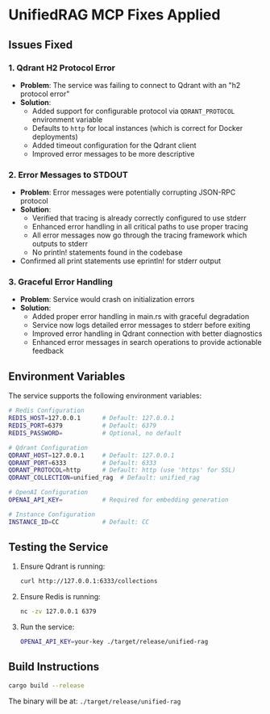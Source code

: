 # UnifiedRAG MCP Fixes Applied

## Issues Fixed

### 1. Qdrant H2 Protocol Error
- **Problem**: The service was failing to connect to Qdrant with an "h2 protocol error"
- **Solution**: 
  - Added support for configurable protocol via `QDRANT_PROTOCOL` environment variable
  - Defaults to `http` for local instances (which is correct for Docker deployments)
  - Added timeout configuration for the Qdrant client
  - Improved error messages to be more descriptive

### 2. Error Messages to STDOUT
- **Problem**: Error messages were potentially corrupting JSON-RPC protocol
- **Solution**:
  - Verified that tracing is already correctly configured to use stderr
  - Enhanced error handling in all critical paths to use proper tracing
  - All error messages now go through the tracing framework which outputs to stderr
  - No println! statements found in the codebase  
- Confirmed all print statements use eprintln! for stderr output

### 3. Graceful Error Handling
- **Problem**: Service would crash on initialization errors
- **Solution**:
  - Added proper error handling in main.rs with graceful degradation
  - Service now logs detailed error messages to stderr before exiting
  - Improved error handling in Qdrant connection with better diagnostics
  - Enhanced error messages in search operations to provide actionable feedback

## Environment Variables

The service supports the following environment variables:

```bash
# Redis Configuration
REDIS_HOST=127.0.0.1      # Default: 127.0.0.1
REDIS_PORT=6379           # Default: 6379
REDIS_PASSWORD=           # Optional, no default

# Qdrant Configuration
QDRANT_HOST=127.0.0.1     # Default: 127.0.0.1
QDRANT_PORT=6333          # Default: 6333
QDRANT_PROTOCOL=http      # Default: http (use 'https' for SSL)
QDRANT_COLLECTION=unified_rag  # Default: unified_rag

# OpenAI Configuration
OPENAI_API_KEY=           # Required for embedding generation

# Instance Configuration
INSTANCE_ID=CC            # Default: CC
```

## Testing the Service

1. Ensure Qdrant is running:
   ```bash
   curl http://127.0.0.1:6333/collections
   ```

2. Ensure Redis is running:
   ```bash
   nc -zv 127.0.0.1 6379
   ```

3. Run the service:
   ```bash
   OPENAI_API_KEY=your-key ./target/release/unified-rag
   ```

## Build Instructions

```bash
cargo build --release
```

The binary will be at: `./target/release/unified-rag`